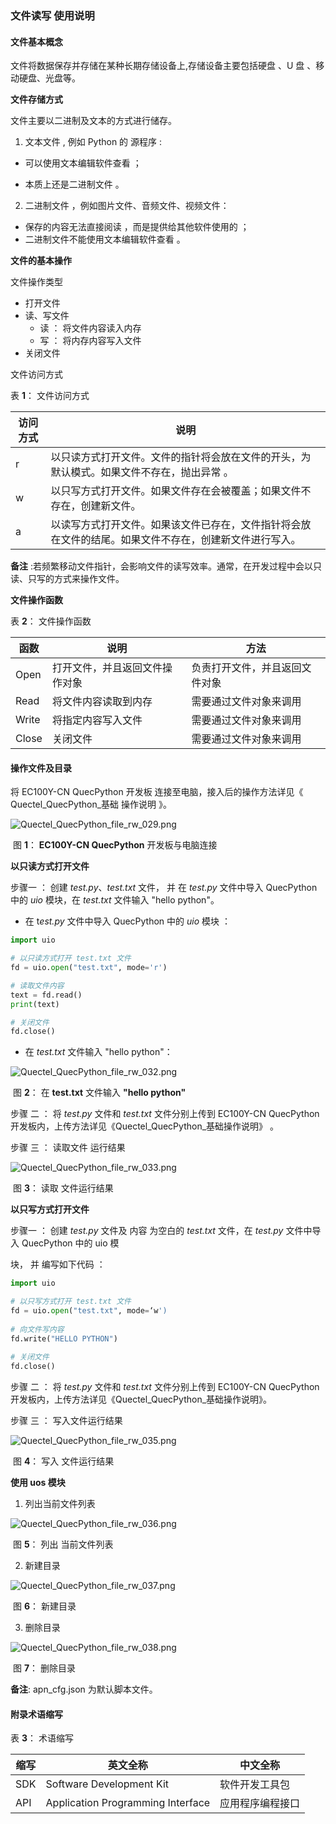 ### 文件读写 使用说明

#### 文件基本概念 

文件将数据保存并存储在某种长期存储设备上,存储设备主要包括硬盘 、U 盘 、移动硬盘、光盘等。 

**文件存储方式**

文件主要以二进制及文本的方式进行储存。

1. 文本文件 , 例如 Python 的 源程序 :

- 可以使用文本编辑软件查看 ； 

- 本质上还是二进制文件 。 

2. 二进制文件 ，例如图片文件、音频文件、视频文件：

- 保存的内容无法直接阅读 ，而是提供给其他软件使用的 ； 
- 二进制文件不能使用文本编辑软件查看 。 

**文件的基本操作**

文件操作类型

- 打开文件 
- 读、写文件 
  - 读 ： 将文件内容读入内存 
  - 写 ： 将内存内容写入文件
- 关闭文件 

文件访问方式

表 **1**： 文件访问方式

| 访问方式 | 说明                                                         |
| -------- | ------------------------------------------------------------ |
| r        | 以只读方式打开文件。文件的指针将会放在文件的开头，为默认模式。如果文件不存在，抛出异常 。 |
| w        | 以只写方式打开文件。如果文件存在会被覆盖；如果文件不存在，创建新文件。 |
| a        | 以读写方式打开文件。如果该文件已存在，文件指针将会放在文件的结尾。如果文件不存在，创建新文件进行写入。 |

**备注** :若频繁移动文件指针，会影响文件的读写效率。通常，在开发过程中会以只读、只写的方式来操作文件。

**文件操作函数**

表 **2**： 文件操作函数

| 函数  | 说明                           | 方法                           |
| ----- | ------------------------------ | ------------------------------ |
| Open  | 打开文件，并且返回文件操作对象 | 负责打开文件，并且返回文件对象 |
| Read  | 将文件内容读取到内存           | 需要通过文件对象来调用         |
| Write | 将指定内容写入文件             | 需要通过文件对象来调用         |
| Close | 关闭文件                       | 需要通过文件对象来调用         |



#### 操作文件及目录 

将 EC100Y-CN QuecPython 开发板 连接至电脑，接入后的操作方法详见《 Quectel_QuecPython_基础 操作说明 》。 

![Quectel_QuecPython_file_rw_029.png](media/Quectel_QuecPython_file_rw_029.png)

​												图 **1**： **EC100Y-CN QuecPython** 开发板与电脑连接

**以只读方式打开文件**

步骤一 ： 创建 *test.py*、*test.txt* 文件， 并 在 *test.py* 文件中导入 QuecPython 中的 *uio* 模块，在 *test.txt* 文件输入 "hello python"。 

- 在 t*est.py* 文件中导入 QuecPython 中的 *uio* 模块 ： 

```python
import uio

# 以只读方式打开 test.txt 文件 
fd = uio.open("test.txt", mode='r') 

# 读取文件内容
text = fd.read() 
print(text)

# 关闭文件
fd.close() 
```

- 在 *test.txt* 文件输入 "hello python"： 

![Quectel_QuecPython_file_rw_032.png](media/Quectel_QuecPython_file_rw_032.png)

​													图 **2**： 在 **test.txt** 文件输入 **"hello python"** 

步骤 二 ： 将 *test.py* 文件和 *test.txt* 文件分别上传到 EC100Y-CN QuecPython 开发板内，上传方法详见《Quectel_QuecPython_基础操作说明》 。 

步骤 三 ： 读取文件 运行结果 

![Quectel_QuecPython_file_rw_033.png](media/Quectel_QuecPython_file_rw_033.png)

​													 		图 **3**： 读取 文件运行结果

**以只写方式打开文件**

步骤一 ： 创建 *test.py* 文件及 内容 为空白的 *test.txt* 文件，在 *test.py* 文件中导入 QuecPython 中的 uio 模

块， 并 编写如下代码 ： 

```python
import uio 

# 以只写方式打开 test.txt 文件 
fd = uio.open("test.txt", mode=‘w') 
              
# 向文件写内容
fd.write("HELLO PYTHON")
              
# 关闭文件 
fd.close() 
```

步骤 二 ： 将 *test.py* 文件和 *test.txt* 文件分别上传到 EC100Y-CN QuecPython 开发板内，上传方法详见《Quectel_QuecPython_基础操作说明》。

步骤 三 ： 写入文件运行结果 

![Quectel_QuecPython_file_rw_035.png](media/Quectel_QuecPython_file_rw_035.png)

​															图 **4**： 写入 文件运行结果

**使用 uos 模块**

1. 列出当前文件列表 

![Quectel_QuecPython_file_rw_036.png](media/Quectel_QuecPython_file_rw_036.png)

​															图 **5**： 列出 当前文件列表

2. 新建目录 

![Quectel_QuecPython_file_rw_037.png](media/Quectel_QuecPython_file_rw_037.png)

​																		图 **6**： 新建目录

3. 删除目录 

![Quectel_QuecPython_file_rw_038.png](media/Quectel_QuecPython_file_rw_038.png)

​																		图 **7**： 删除目录 

**备注**: apn_cfg.json 为默认脚本文件。 



#### 附录术语缩写 

表 **3**： 术语缩写

| 缩写 | 英文全称                          | 中文全称         |
| ---- | --------------------------------- | ---------------- |
| SDK  | Software Development Kit          | 软件开发工具包   |
| API  | Application Programming Interface | 应用程序编程接口 |